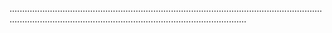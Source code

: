..........................................................................................................................................................................................................................
